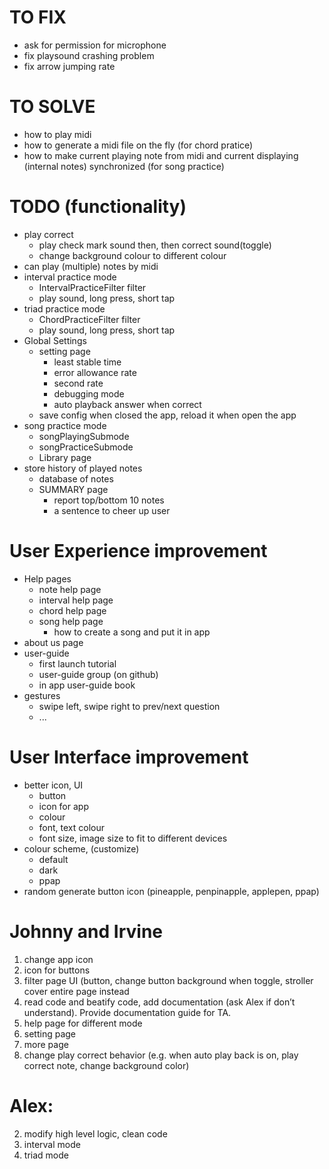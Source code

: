 # TO FIX
- ask for permission for microphone
- fix playsound crashing problem
- fix arrow jumping rate

# TO SOLVE
- how to play midi
- how to generate a midi file on the fly (for chord pratice)
- how to make current playing note from midi and current displaying (internal notes) synchronized (for song practice)

# TODO (functionality)
- play correct
  - play check mark sound then, then correct sound(toggle)
  - change background colour to different colour
- can play (multiple) notes by midi
- interval practice mode
  - IntervalPracticeFilter filter
  - play sound, long press, short tap
- triad practice mode
  - ChordPracticeFilter filter
  - play sound, long press, short tap
- Global Settings
  - setting page
    - least stable time
    - error allowance rate
    - second rate
    - debugging mode
    - auto playback answer  when correct
  - save config when closed the app, reload it when open the app
- song practice mode
  - songPlayingSubmode
  - songPracticeSubmode
  - Library page
- store history of played notes
  - database of notes
  - SUMMARY page
    - report top/bottom 10 notes
    - a sentence to cheer up user

# User Experience improvement
- Help pages
  - note help page
  - interval help page
  - chord help page
  - song help page
    - how to create a song and put it in app
- about us page
- user-guide
  - first launch tutorial
  - user-guide group (on github)
  - in app user-guide book
- gestures
  - swipe left, swipe right to prev/next question
  - ...

# User Interface improvement
- better icon, UI
  - button
  - icon for app
  - colour
  - font, text colour
  - font size, image size to fit to different devices
- colour scheme, (customize)
  - default
  - dark
  - ppap
- random generate button icon (pineapple, penpinapple, applepen, ppap)

# Johnny and Irvine
1. change app icon
2. icon for buttons
3. filter page UI (button, change button background when toggle, stroller cover entire page instead
4. read code and beatify code, add documentation (ask Alex if don’t understand). Provide documentation guide for TA.
5. help page for different mode
6. setting page
7. more page
8. change play correct behavior (e.g. when auto play back is on, play correct note, change background color)


# Alex:
2. modify high level logic, clean code
3. interval mode
4. triad mode

